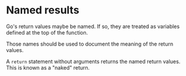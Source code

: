 # Named results

Go's return values maybe be named. If so, they are treated as variables defined
at the top of the function.

Those names should be used to  document the meaning of the return values.

A `return` statement without arguments returns the named return values. This is
known as a "naked" return.
